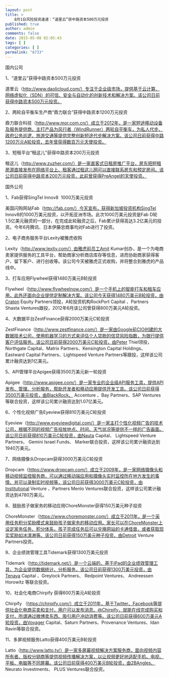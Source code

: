 ```yaml
---
layout: post
title: >
    8月1日风险投资速递：“道里云”获中路资本500万元投资
published: true
author: admin
comments: false
date: 2015-05-08 02:05:43
tags: [ ]
categories: [ ]
permalink: "6733"
---
```



国内公司

1、“道里云”获得中路资本500万元投资

道里云（http://www.daolicloud.com/）专注于企业级市场，提供基于云计算、网络虚拟化（SDN）的可信、安全与自动化的创新技术和解决方案。该公司日前获得中路资本500万元投资。

2、两轮自平衡车生产商“鼎力联合”获得中路资本1200万元投资

鼎力联合科技（http://www.mor.com.cn/）成立于2012年，是一家短途移动设备及服务提供商，主打产品为风行者（WindRunner）两轮自平衡车，为私人代步、政府公务巡逻、旅游交通等提供完整创新短途代步解决方案。该公司日前获得中路1200万元A轮投资，去年曾获得数百万元天使投资。

3、短租平台“租这儿”获得中路资本200万元投资

租这儿（http://www.zuzher.com/）是一家直客式日租房推广平台，房东把短租房源直接发布在网络平台上、租客通过租这儿网可以直接联系房东和预定房间。该公司日前获得中路资本200万元投资，此前曾获得PreAngel的天使投资。

国外公司

1、Fab获得SingTel Innov8  1000万美元投资

美国闪购网站Fab（http://fab.com/）今天宣布，获得新加坡投资机构SingTel Innov8的1000万美元投资，以开拓亚洲市场。此次1000万美元投资是Fab D轮 1.5亿美元融资的一部分，在完成此轮融资之后，Fab累计获得高达3.2亿美元的投资。今年6月腾讯、日本伊藤忠商事均对Fab进行了投资。

2、电子商务服务平台Lexity被雅虎收购

Lexity（http://www.lexity.com/）由雅虎前员工Amit Kumar创办，是一个为电商卖家提供服务的工具平台，帮助商家分析商店库存等信息，进而协助商家获得客户、留下客户、进行创收等。该公司今天被雅虎正式收购，并将整合到雅虎的产品线中。

3、打车应用Flywheel获得1480万美元B轮投资

Flywheel（http://www.flywheelnow.com/）是一个手机上的智能打车和租车应用，此外还面向企业提供定制解决方案。该公司今天获得1480万美元B轮投资，由Craton Equity Partners领投，A轮投资机构RockPort Capital 、Partners Shasta Ventures跟投，2012年6月该公司曾获得800万美元A轮投资。

4、大数据平台ZestFinance获得2000万美元C轮投资

ZestFinance（http://www.zestfinance.com/）是一家由Google前CIO创建的大数据技术公司，使用机器学习的方式来评估个人贷款的信贷风险指数，为银行提供客户评估服务。该公司日前获得2000万美元C轮投资，由Peter Thiel领投，Northgate Capital、Matrix Partners、Kensington Capital Holdings、Eastward Capital Partners、Lightspeed Venture Partners等跟投，这样该公司累计融资达到1亿美元。

5、API管理平台Apigee获得3500万美元新一轮投资

Apigee（http://www.apigee.com/）是一家专业的企业级API服务工具，提供API发布、管理、分析服务，帮助开发者和移动应用提供开发工具。该公司日前获得3500万美元投资，由BlackRock、 Accenture 、Bay Partners、SAP Ventures等联合投资，这样该公司累计融资达到1.07亿美元。

6、个性化视频广告Eyeview获得810万美元C轮投资

Eyeview（http://www.eyeviewdigital.com/）是一家主打个性化视频广告的技术公司，根据不同的视频广告投放地点、时间、天气状况等提供不一样的广告画面。该公司日前获得810万美元C轮投资，由Nauta Capital、 Lightspeed Venture Partners、 Gemini Israel Funds、 Marker联合投资，这样该公司累计融资达到1940万美元。

7、网络摄像头Dropcam获得3000万美元C轮投资

Dropcam（https://www.dropcam.com/）成立于2009年，是一家网络摄像头和移动视频监控服务商，可以通过移动端应用和摄像头实时监控所在地方发生的事情、并可以录制实时视频等，该公司日前获得3000万美元C轮投资，由Institutional Venture 、Partners Menlo Ventures联合投资，这样该公司累计融资达到4780万美元。

8、鼓励孩子做家务的移动应用ChoreMonster获得150万美元种子投资

ChoreMonster（https://www.choremonster.com/）成立于2011年，是一个采用任务积分奖励模式来鼓励孩子做家务的移动应用。家长可以在ChoreMonster上设定家务任务、积分体系，孩子完成任务后可以兑换网站的卡通怪兽，或者获取现实奖励如冰淇淋等。该公司日前获得150万美元种子投资，由Detroit Venture Partners投资。

9、企业绩效管理工具Tidemark获得1300万美元投资

Tidemark（http://tidemark.net/）是一个云端的、基于iPad的企业绩效管理工具，为企业提供数据统计、分析服务，该公司日前获得1300万美元投资，由Tenaya Capital 、Greylock Partners、 Redpoint Ventures、 Andreessen Horowitz 等联合投资。

10、社会化电商Chirpify 获得600万美元A轮投资

Chirpify （https://chirpify.com/）成立于2011年，基于Twitter、Facebook等提供社会化电商买卖和支付，用户可以发布消息、@Chirpify，就能在线完成购买和支付，所谓通过微博卖东西、吸引用户冲动消费等。该公司日前获得600万美元A轮投资，由Voyager Capital、Saturn Partners、Provenance Ventures、Idan Ravin等联合投资。

11、多屏视频服务Latto获得400万美元B轮投资

Latto（http://www.latto.tv/）是一家多屏幕视频解决方案服务商，面向视频内容所有者、版权分销商等提供视频传播解决方案，以让视频更好地适配手机、电视、平板、电脑等不同屏幕。该公司日前获得400万美元B轮投资，由2BAngles、 Neurato Investments、 PLUS Ventures联合投资。